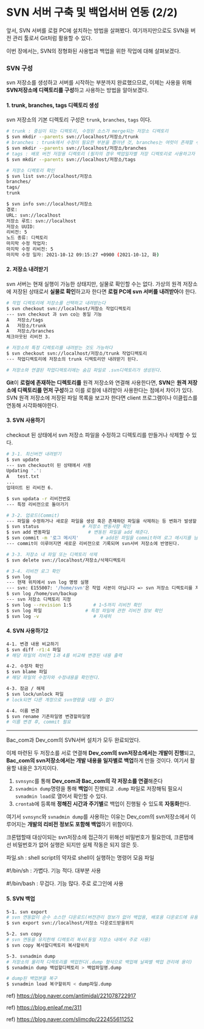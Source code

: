# SVN 서버 구축 및 백업서버 연동 (2/2)





앞서, SVN 서버를 로컬 PC에 설치하는 방법을 살펴봤다. 여기까지만으로도 SVN을 버전 관리 툴로서 Git처럼 활용할 수 있다. 

이번 장에서는, SVN의 정형화된 사용법과 백업을 위한 작업에 대해 살펴보겠다.



### SVN 구성

svn 저장소를 생성하고 서버를 시작하는 부분까지 완료했으므로, 이제는 사용을 위해 **SVN저장소에 디렉토리를 구성**하고 사용하는 방법을 알아보겠다.



#### 1. trunk, branches, tags 디렉토리 생성

svn 저장소의 기본 디렉토리 구성은 `trunk`, `branches`, `tags` 이다. 

```bash
# trunk : 중심이 되는 디렉토리, 수정된 소스가 merge되는 저장소 디렉토리
$ svn mkdir --parents svn://localhost/저장소/trunk
# branches : trunk에서 수정이 필요한 부분을 뽑아낸 것, branches는 여럿이 존재할 수 있다
$ svn mkdir --parents svn://localhost/저장소/branches
# tags : 배포 버전 저장용 디렉토리 (필자의 경우 백업일자별 저장 디렉토리로 사용하고자 함)
$ svn mkdir --parents svn://localhost/저장소/tags

# 저장소 디렉토리 확인
$ svn list svn://localhost/저장소
branches/
tags/
trunk

$ svn info svn://localhost/저장소
경로:
URL: svn://localhost
저장소 루트: svn://localhost
저장소 UUID: 
리비전: 5
노드 종류: 디렉토리
마지막 수정 작업자:
마지막 수정 리비전: 5
마지막 수정 일자: 2021-10-12 09:15:27 +0900 (2021-10-12, 화)
```



#### 2. 저장소 내려받기

svn 서버는 현재 실행이 가능한 상태지만, 실물로 확인할 수는 없다. 가상의 원격 저장소에 저장된 상태로서 **실물로 확인**하고자 한다면 **로컬 PC에 svn 서버를 내려받아**야 한다.

```bash
# 작업 디렉토리에 저장소를 선택하고 내려받는다
$ svn checkout svn://localhost/저장소 작업디렉토리
--- svn checkout 과 svn co는 동일 기능
A	저장소/tags
A	저장소/trunk
A	저장소/branches
체크아웃된 리비전 3.

# 저장소의 특정 디렉토리를 내려받는 것도 가능하다
$ svn checkout svn://localhost/저장소/trunk 작업디렉토리
--- 작업디렉토리에 저장소의 trunk 디렉토리만 내려받기 된다.

# 저장소와 연결된 작업디렉토리에는 숨김 파일로 .svn디렉토리가 생성된다.
```

**Git**이 **로컬에 존재하는 디렉토리를** 원격 저장소와 연결해 사용한다면, **SVN**은 **원격 저장소에 디렉토리를 먼저 구성**하고 이를 로컬에 내려받아 사용한다는 점에서 차이가 있다. SVN 원격 저장소에 저장된 파일 목록을 보고자 한다면 client 프로그램이나 이클립스를 연동해 시각화해야한다. 



#### 3. SVN 사용하기

checkout 된 상태에서 svn 저장소 파일을 수정하고 디렉토리를 만들거나 삭제할 수 있다. 

```bash
# 3-1. 최신버전 내려받기
$ svn update
--- svn checkout이 된 상태에서 사용
Updating '.':
A	test.txt
...
업데이트 된 리비전 6.

$ svn updata -r 리비전번호
--- 특정 리비전으로 돌아가기

# 3-2. 업로드(Commit)
--- 파일을 수정하거나 새로운 파일을 생성 혹은 존재하던 파일을 삭제하는 등 변화가 발생할 경우,
$ svn status				# 저장소 변동사항 확인
$ svn add 변동파일				# 변동된 파일을 add 해준다.
$ svn commit -m '로그 메시지'		# add된 파일을 commit하며 로그 메시지를 남긴다.
--- commit이 이루어지면 새로운 리비전으로 기록되며 svn서버 저장소에 반영된다.

# 3-3. 저장소 내 파일 또는 디렉토리 삭제
$ svn delete svn://localhost/저장소/삭제디렉토리

# 3-4. 리비전 로그 확인
$ svn log
--- 현재 위치에서 svn log 명령 실행
--- svn: E155007: '/home/svn'은 작업 사본이 아닙니다 => svn 저장소 디렉토리를 지정해주면 된다.
$ svn log /home/svn/backup
--- svn 저장소 디렉토리 지정
$ svn log --revision 1:5		# 1~5까지 리비전 확인
$ svn log 파일				# 특정 파일에 관한 리비전 정보 확인
$ svn log -v					# 자세히
```



#### 4. SVN 사용하기2

```bash
4-1. 변경 내용 비교하기
$ svn diff -r1:4 파일
# 해당 파일의 리비전 1과 4를 비교해 변경된 내용 출력

4-2. 수정자 확인
$ svn blame 파일
# 해당 파일의 수정자와 수정내용을 확인한다.

4-3. 잠금 / 해제
$ svn lock/unlock 파일
# lock되면 다른 계정으로 svn명령을 내릴 수 없다

4-4. 이름 변경
$ svn rename 기존파일명 변경할파일명
# 이름 변경 후, commit 필요
```





---





Bac_com과 Dev_com의 SVN서버 설치가 모두 완료되었다. 

이제 마련된 두 저장소를 서로 연결해 **Dev_com의 svn저장소에서는 개발이 진행**되고, **Bac_com의 svn저장소에서는 개발 내용을 일자별로 백업**하게 만들 것이다. 여기서 활용할 내용은 3가지이다.

1. `svnsync`를 통해 **Dev_com과 Bac_com의 각 저장소를 연결**해준다
2. `svnadmin dump`명령을 통해 **백업**이 진행되고 `.dump` 파일로 저장해둬 필요시 `svnadmin load`로 열어서 확인할 수 있다.
3. `crontab`에 등록해 **정해진 시간과 주기별**로 백업이 진행될 수 있도록 **자동화**한다.

여기서 `svnsync`와 `svnadmin dump`를 사용하는 이유는 Dev_com의 svn저장소에서 이루어지는 **개발의 리비전 정보도 포함해 백업**하기 위함이다.





크론탭할때 대상이되는 svn저장소에 접근하기 위해선 비밀번호가 필요한데, 크론탭에선 비밀번호가 없어 실행은 되지만 실제 작동은 되지 않은 듯.







파일.sh : shell script의 약자로 shell이 실행하는 명령어 모음 파일

#!/bin/sh : 가볍다. 기능 적다. 대부분 사용

#!/bin/bash : 무겁다. 기능 많다. 주로 로그인에 사용







#### 5. SVN 백업

```bash
5-1. svn export
# svn 연동없이 순수 소스만 다운로드(버전관리 정보가 없어 백업용, 배포용 다운로드에 유용)
$ svn export svn://localhost/저장소 다운로드받을위치

5-2. svn copy
# svn 연동을 유지한채 디렉토리 복사(동일 저장소 내에서 주로 사용)
$ svn copy 복사할디렉토리 복사할위치

5-3. svnadmin dump
# 저장소의 물리적 디렉토리를 백업한다(.dump 형식으로 백업해 날짜별 백업 관리에 용이)
$ svnadmin dump 백업할디렉토리 > 백업파일명.dump

# dump된 백업본을 복구
$ svnadmin load 복구할위치 < dump파일.dump
```













ref) https://blog.naver.com/antimidal/221078722917

ref) https://blog.enleaf.me/311

ref) https://blog.naver.com/slimcdp/222455611252







